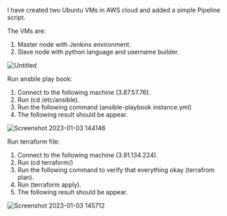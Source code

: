 
I have created two Ubuntu VMs in AWS cloud and added a simple Pipeline script.

The VMs are:
1. Master node with Jenkins environment.
2. Slave node with python language and username builder.

![Untitled](https://user-images.githubusercontent.com/121130497/210079578-25a75f39-16f0-45ed-9f5e-f87697bd5c53.png)

Run ansbile play book:

1. Connect to the following machine (3.87.57.76).
2. Run (cd /etc/ansible).
3. Run the following command (ansible-playbook instance.yml)
4. The following result should be appear.

![Screenshot 2023-01-03 144146](https://user-images.githubusercontent.com/121130497/210359343-d316f5f3-459e-43b1-96af-a1aadc2ea1b0.png)

Run terraform file:

1. Connect to the following machine (3.91.134.224).
2. Run (cd terraform/)
3. Run the following command to verify that everything okay (terrafrom plan).
4. Run (terraform apply).
5. The following result should be appear.

![Screenshot 2023-01-03 145712](https://user-images.githubusercontent.com/121130497/210361625-5246d2d3-7902-4e2e-b1e7-25823169cc97.png)
